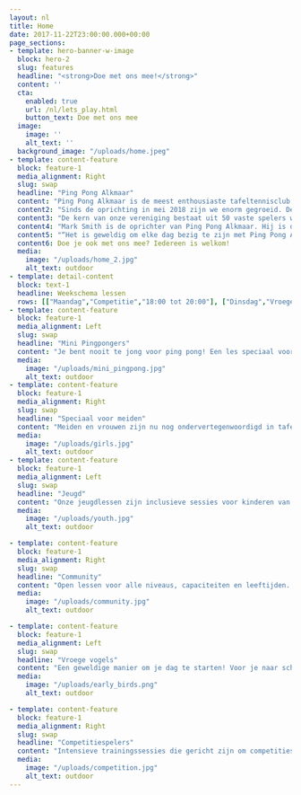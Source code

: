 ```yaml
---
layout: nl
title: Home
date: 2017-11-22T23:00:00.000+00:00
page_sections:
- template: hero-banner-w-image
  block: hero-2
  slug: features
  headline: "<strong>Doe met ons mee!</strong>"
  content: ''
  cta:
    enabled: true
    url: /nl/lets_play.html
    button_text: Doe met ons mee 
  image:
    image: ''
    alt_text: ''
  background_image: "/uploads/home.jpeg"
- template: content-feature
  block: feature-1
  media_alignment: Right
  slug: swap
  headline: "Ping Pong Alkmaar"
  content: "Ping Pong Alkmaar is de meest enthousiaste tafeltennisclub van Alkmaar en een ambitieuze sportvereniging waar iedereen welkom is."
  content2: "Sinds de oprichting in mei 2018 zijn we enorm gegroeid. De club heeft verschillende nieuwe initiatieven opgezet en we hebben met onze programma’s waarmee we de wijk ingaan meer dan 6000 mensen in Alkmaar bereikt."
  content3: "De kern van onze vereniging bestaat uit 50 vaste spelers waarvan 30 jongens en meiden tussen de 5 en 16 jaar. Als lid van onze club kun je 5 dagen in de week komen trainingen."
  content4: "Mark Smith is de oprichter van Ping Pong Alkmaar. Hij is de hoofdcoach en jaagt nieuwe ontwikkelingen binnen de vereniging aan. "
  content5: "“Het is geweldig om elke dag bezig te zijn met Ping Pong Alkmaar. We zijn een snel groeiende tafeltennis club met stevige wortels in de lokale gemeenschap. Samen met een pro-actief en ambitieus team bouwen we aan een nieuw soort sportvereniging omdat we geloven in de kracht van sport als verbindende factor en de positief invloed daarvan op het leven van mensen.”"
  content6: Doe je ook met ons mee? Iedereen is welkom!
  media:
    image: "/uploads/home_2.jpg"
    alt_text: outdoor
- template: detail-content
  block: text-1
  headline: Weekschema lessen
  rows: [["Maandag","Competitie","18:00 tot 20:00"], ["Dinsdag","Vroege vogels","07:00 tot 08:00"], ["Woensdag","Speciaal voor meiden","15:00 tot 16:00"], ["", "Jeugd","16:15 tot 17:45"], ["","Community","19:30 tot 21:30"], ["Vrijdag", "Mini-Pingpongers","15:00 tot 16:00"], ["","Jeugd spelers","16:15 tot 17:45"]]
- template: content-feature
  block: feature-1
  media_alignment: Left
  slug: swap
  headline: "Mini Pingpongers"
  content: "Je bent nooit te jong voor ping pong! Een les speciaal voor jonge spelers tussen de 4 en 7 jaar. De lessen zijn gericht op het ontwikkelen van motorische vaardigheden en coördinatie. We oefenen door verschillende spelletjes te doen waarbij we gekke materialen gebruikt zoals ballonnen paraplu’s."
  media:
    image: "/uploads/mini_pingpong.jpg"
    alt_text: outdoor
- template: content-feature
  block: feature-1
  media_alignment: Right
  slug: swap
  headline: "Speciaal voor meiden"
  content: "Meiden en vrouwen zijn nu nog ondervertegenwoordigd in tafeltennis. Daarom is deze les speciaal voor meiden om aan ze te moedigen meer te sporten en te bewegen. De lessen richten zich door middel van toegankelijke spelletjes op fysieke, technische en tactische ontwikkeling. Tijdens de les spelen we ook tafeltennis op muziek die kinderen leuk vinden, zo dansen we de lessen door!"
  media:
    image: "/uploads/girls.jpg"
    alt_text: outdoor
- template: content-feature
  block: feature-1
  media_alignment: Left
  slug: swap
  headline: "Jeugd"
  content: "Onze jeugdlessen zijn inclusieve sessies voor kinderen van alle niveau’s. De lessen zijn ingericht op het combineren van technische vaardigheden met  verschillende grappige spellen.  Zo houden we de lessen leuk en stijgt het niveau van de spelers. We werken met speciale Chinese trainingsmethodes zoals ‘multi-ball’ en ‘robot training’. Hiermee werken onze jonge spelers aan zowel de fysieke als technische kanten van het spel."
  media:
    image: "/uploads/youth.jpg"
    alt_text: outdoor

- template: content-feature
  block: feature-1
  media_alignment: Right
  slug: swap
  headline: "Community"
  content: "Open lessen voor alle niveaus, capaciteiten en leeftijden. De les start met een groepstraining van 40 minuten gevolgd door vrij spelen  en individuele coaching van trainer Mark Smith. We nodigen ook graag aspirant spelers met een beperking uit om mee te doen.  Iedereen is welkom om tijdens deze open lessen te komen kijken en gezellig mee te spelen!"
  media:
    image: "/uploads/community.jpg"
    alt_text: outdoor

- template: content-feature
  block: feature-1
  media_alignment: Left
  slug: swap
  headline: "Vroege vogels"
  content: "Een geweldige manier om je dag te starten! Voor je naar school of werk gaat lekker trainen.Deze lessen zijn open voor spelers van alle niveaus en leeftijden. Als antwoord op de vraag van onze leden voor de mogelijkheid om vroeg op de dag te trainen hebben we deze Vroege Vogels sessies toegevoegd aan ons lesaanbod. We spelen op inspirerende muziek waardoor je lijf en hoofd wakker worden geschud en je jouw dag vol positieve energie begint. "
  media:
    image: "/uploads/early_birds.png"
    alt_text: outdoor

- template: content-feature
  block: feature-1
  media_alignment: Right
  slug: swap
  headline: "Competitiespelers"
  content: "Intensieve trainingssessies die gericht zijn om competitiespelers het beste uit zichzelf te halen. We richten ons op de technisch, tactische en fysieke ontwikkelingen. Als speler ontwikkel je bij ons een top sport mentaliteit en krijg je toegang tot trainingsmethodes van het hoogste niveau."
  media:
    image: "/uploads/competition.jpg"
    alt_text: outdoor
---
```

